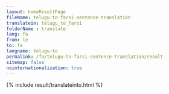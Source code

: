 ```yaml
---
layout: homeResultPage
fileName: telugu-to-farsi-sentence-translation
translatein: telugu_to_farsi
folderName : translate
lang: fa
from: te
to: fa
langname: telugu-to
permalink: /fa/telugu-to-farsi-sentence-translation/result
sitemap: false
nointernationalization: true
---
```

{% include result/translateinto.html %}

<script src="/js/result/translation.js" data-foldername="{{page.folderName}}" data-lang="{{page.lang}}"></script>

